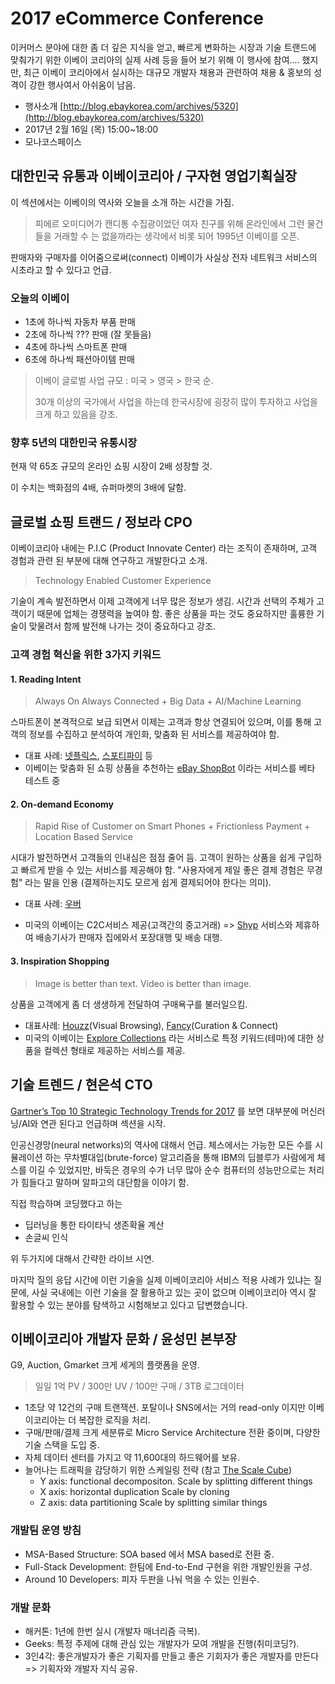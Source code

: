 # 2017  eCommerce Conference

이커머스 분야에 대한 좀 더 깊은 지식을 얻고, 빠르게 변화하는 시장과 기술 트랜드에 맞춰가기 위한 이베이 코리아의 실제 사례 등을 들어 보기 위해 이 행사에 참여.... 했지만, 최근 이베이 코리아에서 실시하는 대규모 개발자 채용과 관련하여 채용 & 홍보의 성격이 강한 행사여서 아쉬움이 남음.

- 행사소개 [http://blog.ebaykorea.com/archives/5320](http://blog.ebaykorea.com/archives/5320)
- 2017년 2월 16일 (목) 15:00~18:00
- 모나코스페이스



## 대한민국 유통과 이베이코리아 / 구자현 영업기획실장

이 섹션에서는 이베이의 역사와 오늘을 소개 하는 시간을 가짐.

> 피에르 오미디어가 캔디통 수집광이었던 여자 친구를 위해 온라인에서 그런 물건들을 거래할 수 는 없을까라는 생각에서 비롯 되어 1995년 이베이를 오픈.

판매자와 구매자를 이어줌으로써(connect) 이베이가 사실상 전자 네트워크 서비스의 시초라고 할 수 있다고 언급.



### 오늘의 이베이

- 1초에 하나씩 자동차 부품 판매
- 2초에 하나씩 ??? 판매 (잘 못들음)
- 4초에 하나씩 스마트폰 판매
- 6초에 하나씩 패션아이템 판매


> 이베이 글로벌 사업 규모 : 미국 > 영국 > 한국 순.
>
> 30개 이상의 국가에서 사업을 하는데 한국시장에 굉장히 많이 투자하고 사업을 크게 하고 있음을 강조.



### 향후 5년의 대한민국 유통시장

현재 약 65조 규모의 온라인 쇼핑 시장이 2배 성장할 것.

이 수치는 백화점의 4배, 슈퍼마켓의 3배에 달함.




## 글로벌 쇼핑 트랜드 / 정보라 CPO

이베이코리아 내에는 P.I.C (Product Innovate Center) 라는 조직이 존재하며, 고객 경험과 관련 된 부분에 대해 연구하고 개발한다고 소개.

> Technology Enabled Customer Experience

기술이 계속 발전하면서 이제 고객에게 너무 많은 정보가 생김. 시간과 선택의 주체가 고객이기 때문에 업체는 경쟁력을 높여야 함. 좋은 상품을 파는 것도 중요하지만 훌륭한 기술이 맞물려서 함께 발전해 나가는 것이 중요하다고 강조.



### 고객 경험 혁신을 위한 3가지 키워드

#### 1. Reading Intent

> Always On Always Connected + Big Data + AI/Machine Learning

스마트폰이 본격적으로 보급 되면서 이제는 고객과 항상 연결되어 있으며, 이를 통해 고객의 정보를 수집하고 분석하여 개인화, 맞춤화 된 서비스를 제공하여야 함.

- 대표 사례: [넷플릭스](https://www.netflix.com/kr/), [스포티파이](https://www.spotify.com/int/why-not-available/) 등
- 이베이는 맞춤화 된 쇼핑 상품을 추천하는 [eBay ShopBot](https://shopbot.ebay.com/) 이라는 서비스를 베타 테스트 중



#### 2. On-demand Economy

> Rapid Rise of Customer on Smart Phones + Frictionless Payment + Location Based Service

시대가 발전하면서 고객들의 인내심은 점점 줄어 듬. 고객이 원하는 상품을 쉽게 구입하고 빠르게 받을 수 있는 서비스를 제공해야 함. "사용자에게 제일 좋은 결제 경험은 무경험" 라는 말을 인용 (결제하는지도 모르게 쉽게 결제되어야 한다는 의미).

- 대표 사례: [우버](https://www.uber.com/ko-KR/)


- 미국의 이베이는 C2C서비스 제공(고객간의 중고거래) => [Shyp](https://www.shyp.com/) 서비스와 제휴하여  배송기사가 판매자 집에와서 포장대행 및 배송 대행.



#### 3. Inspiration Shopping

> Image is better than text. Video is better than image.

상품을 고객에게 좀 더 생생하게 전달하여 구매욕구를 불러일으킴.

- 대표사례: [Houzz](http://www.houzz.com/)(Visual Browsing), [Fancy](https://fancy.com/)(Curation & Connect)
- 미국의 이베이는 [Explore Collections](http://www.ebay.com/cln) 라는 서비스로 특정 키워드(테마)에 대한 상품을 컬렉션 형태로 제공하는 서비스를 제공.





## 기술 트렌드 / 현은석 CTO

[Gartner’s Top 10 Strategic Technology Trends for 2017](http://www.gartner.com/smarterwithgartner/gartners-top-10-technology-trends-2017/) 를 보면 대부분에 머신러닝/AI와 연관 된다고 언급하며 섹션을 시작.

인공신경망(neural networks)의 역사에 대해서 언급. 체스에서는 가능한 모든 수를 시뮬레이션 하는 무차별대입(brute-force) 알고리즘을 통해 IBM의 딥블루가 사람에게 체스를 이길 수 있었지만, 바둑은 경우의 수가 너무 많아 순수 컴퓨터의 성능만으로는 처리가 힘들다고 말하며 알파고의 대단함을 이야기 함.

직접 학습하며 코딩했다고 하는

- 딥러닝을 통한 타이타닉 생존확율 계산
- 손글씨 인식


위 두가지에 대해서 간략한 라이브 시연.

마지막 질의 응답 시간에 이런 기술을 실제 이베이코리아 서비스 적용 사례가 있냐는 질문에, 사실 국내에는 이런 기술을 잘 활용하고 있는 곳이 없으며 이베이코리아 역시 잘 활용할 수 있는 분야를 탐색하고 시험해보고 있다고 답변했습니다.



## 이베이코리아 개발자 문화 / 윤성민 본부장

G9, Auction, Gmarket 크게 세게의 플랫폼을 운영.

> 일일 1억 PV / 300만 UV / 100만 구매 / 3TB 로그데이터

- 1초당 약 12건의 구매 트랜잭션. 포탈이나 SNS에서는 거의 read-only 이지만 이베이코리아는 더 복잡한 로직을 처리.
- 구매/판매/결제 크게 세분류로 Micro Service Architecture 전환 중이며, 다양한 기술 스택을 도입 중.
- 자체 데이터 센터를 가지고 약 11,600대의 하드웨어를 보유.
- 늘어나는 트래픽을 감당하기 위한 스케일링 전략 (참고 [The Scale Cube](http://microservices.io/articles/scalecube.html))
  - Y axis: functional decompositon. Scale by splitting different things
  - X axis: horizontal duplication Scale by cloning
  - Z axis: data partitioning Scale by splitting similar things

### 개발팀 운영 방침

- MSA-Based Structure: SOA based 에서 MSA based로 전환 중.
- Full-Stack Development: 한팀에 End-to-End 구현을 위한 개발인원을 구성.
- Around 10 Developers: 피자 두판을 나눠 먹을 수 있는 인원수.

### 개발 문화

- 해커톤: 1년에 한번 실시 (개발자 매너리즘 극복).
- Geeks: 특정 주제에 대해 관심 있는 개발자가 모여 개발을 진행(취미코딩?).
- 3인4각: 좋은개발자가 좋은 기획자를 만들고 좋은 기회자가 좋은 개발자를 만든다 => 기획자와 개발자 지식 공유.